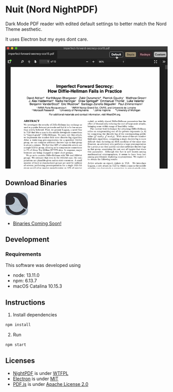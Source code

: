 # Nuit (Nord NightPDF)

Dark Mode PDF reader with edited default settings to better match the Nord Theme aesthetic.

It uses Electron but my eyes dont care.

![NightPDF screencast](docs/nightpdf.gif?raw=true)

## Download Binaries

<img src="./app/icon.png" alt="Nuit logo" width="70"/>


- [Binaries Coming Soon!](#)

## Development

### Requirements

This software was developed using
- node: 13.11.0
- npm: 6.13.7
- macOS Catalina 10.15.3

## Instructions

1. Install dependencies
```bash
npm install
```
2. Run
```bash
npm start
```


## Licenses

- [NightPDF](https://github.com/joeloya/NightPDF) is under [WTFPL](LICENSE)
- [Electron](https://github.com/electron/electron) is under [MIT](https://github.com/electron/electron/blob/master/LICENSE)
- [PDF.js](https://mozilla.github.io/pdf.js/) is under [Apache License 2.0](https://github.com/mozilla/pdf.js/blob/master/LICENSE)
